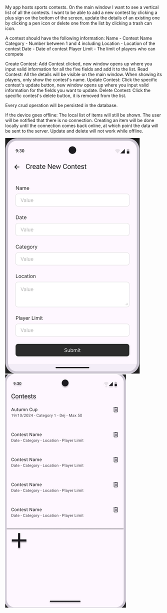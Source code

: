 My app hosts sports contests. On the main window I want to see a vertical list of all the contests. I want to be able to add a new contest by clicking a plus sign on the bottom of the screen, update the details of an existing one by clicking a pen icon or delete one from the list by clicking a trash can icon.

A contest should have the following information: 
Name - Contest Name
Category - Number between 1 and 4 including
Location - Location of the contest
Date - Date of contest
Player Limit - The limit of players who can compete

Create Contest: Add Contest clicked, new window opens up where you input valid information for all the five fields and add it to the list.
Read Contest: All the details will be visible on the main window. When showing its players, only show the contest's name.
Update Contest: Click the specific contest's update button, new window opens up where you input valid information for the fields you want to update.
Delete Contest: Click the specific contest's delete button, it is removed from the list.

Every crud operation will be persisted in the database.

If the device goes offline:
The local list of items will still be shown. The user will be notified that there is no connection. Creating an item will be done locally until the connection comes back online, at which point the data will be sent to the server. Update and delete will not work while offline.

![](./add.png)
![](./main.png)
